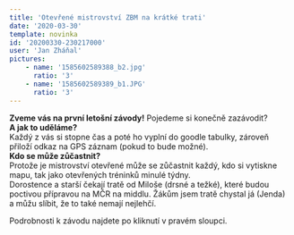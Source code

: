 ```yaml
---
title: 'Otevřené mistrovství ZBM na krátké trati'
date: '2020-03-30'
template: novinka
id: '20200330-230217000'
user: 'Jan Zháňal'
pictures:
    - name: '1585602589388_b2.jpg'
      ratio: '3'
    - name: '1585602589389_b1.JPG'
      ratio: '3'
---
```

**Zveme vás na první letošní závody!** Pojedeme si konečně zazávodit?  
**A jak to uděláme?**  
Každý z vás si stopne čas a poté ho vyplní do goodle tabulky, zároveň přiloží odkaz na GPS záznam (pokud to bude možné).  
**Kdo se může zůčastnit?**  
Protože je mistrovství otevřené může se zůčastnit každý, kdo si vytiskne mapu, tak jako otevřených tréninků minulé týdny.  
Dorostence a starší čekají tratě od Miloše (drsné a težké), které budou poctivou přípravou na MČR na middlu. Žákům jsem tratě chystal já (Jenda) a můžu slíbit, že to také nemají nejlehčí.

Podrobnosti k závodu najdete po kliknutí v pravém sloupci.
